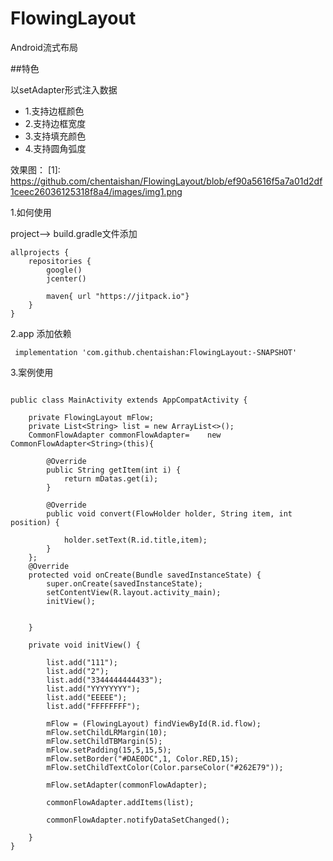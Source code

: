 # FlowingLayout
Android流式布局

##特色

以setAdapter形式注入数据

* 1.支持边框颜色
* 2.支持边框宽度
* 3.支持填充颜色
* 4.支持圆角弧度

效果图：
[1]: https://github.com/chentaishan/FlowingLayout/blob/ef90a5616f5a7a01d2df1ceec26036125318f8a4/images/img1.png


1.如何使用

project--> build.gradle文件添加
```
allprojects {
    repositories {
        google()
        jcenter()
        
        maven{ url "https://jitpack.io"}
    }
}
```
2.app 添加依赖
```
 implementation 'com.github.chentaishan:FlowingLayout:-SNAPSHOT'
```
3.案例使用
```

public class MainActivity extends AppCompatActivity {

    private FlowingLayout mFlow;
    private List<String> list = new ArrayList<>();
    CommonFlowAdapter commonFlowAdapter=    new CommonFlowAdapter<String>(this){

        @Override
        public String getItem(int i) {
            return mDatas.get(i);
        }

        @Override
        public void convert(FlowHolder holder, String item, int position) {

            holder.setText(R.id.title,item);
        }
    };
    @Override
    protected void onCreate(Bundle savedInstanceState) {
        super.onCreate(savedInstanceState);
        setContentView(R.layout.activity_main);
        initView();


    }

    private void initView() {

        list.add("111");
        list.add("2");
        list.add("3344444444433");
        list.add("YYYYYYYY");
        list.add("EEEEE");
        list.add("FFFFFFFF");

        mFlow = (FlowingLayout) findViewById(R.id.flow);
        mFlow.setChildLRMargin(10);
        mFlow.setChildTBMargin(5);
        mFlow.setPadding(15,5,15,5);
        mFlow.setBorder("#DAE0DC",1, Color.RED,15);
        mFlow.setChildTextColor(Color.parseColor("#262E79"));

        mFlow.setAdapter(commonFlowAdapter);

        commonFlowAdapter.addItems(list);

        commonFlowAdapter.notifyDataSetChanged();

    }
}
```

